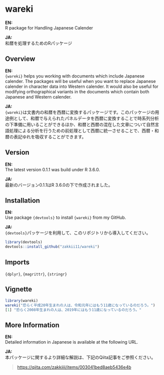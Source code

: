 # wareki

**EN:** <BR>R package for Handling Japanese Calender

**JA:** <BR>和暦を処理するためのRパッケージ

## Overview

**EN:** <BR>`{wareki}` helps you working with documents which include Japanese calender. The packages will be useful when you want to replace Japanese calender in character data into Western calender. It would also be useful for modifying orthographical variants in the documents which contain both Japanese and Western calender.

**JA:** <BR>`{wareki}`は文書内の和暦を西暦に変換するパッケージです。このパッケージの用途例として、和暦で与えられたパネルデータを西暦に変換することで時系列分析の下準備に用いることができるほか、和暦と西暦の混在した文章について自然言語処理による分析を行うための前処理として西暦に統一させることで、西暦・和暦の表記ゆれを吸収することができます。

## Version

**EN:** <BR>The latest version 0.1.1 was build under R 3.6.0.

**JA:** <BR>最新のバージョン0.1.1はR 3.6.0の下で作成されました。

## Installation

**EN:** <BR>Use package `{devtools}` to install `{wareki}` from my GitHub.

**JA:** <BR>`{devtools}`パッケージを利用して、このリポジトリから導入してください。

```R
library(devtools)
devtools::install_github("zakkii11/wareki")
```

## Imports

`{dplyr}`, `{magrittr}`, `{stringr}`

## Vignette

```R
library(wareki)
wareki("恐らく平成20年生まれの人は、令和元年にはもう11歳になっているのだろう。")
[1] "恐らく2008年生まれの人は、2019年にはもう11歳になっているのだろう。"
```

## More Information

**EN:** <BR>Detailed information in Japanese is available at the following URL.

**JA:** <BR>本パッケージに関するより詳細な解説は、下記のQiita記事をご参照ください。

> https://qiita.com/zakkiiii/items/003041bed8aeb5436e4b
